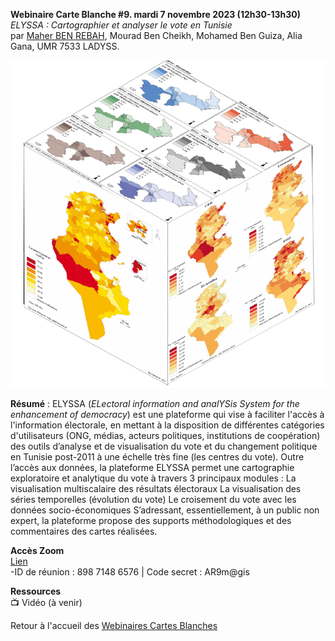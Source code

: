**Webinaire Carte Blanche #9. mardi 7 novembre 2023 (12h30-13h30)** </br>
_ELYSSA : Cartographier et analyser le vote en Tunisie_ </br>
par [Maher BEN REBAH](https://www.linkedin.com/in/ben-rebah-maher-37831160/?originalSubdomain=fr), Mourad Ben Cheikh, Mohamed Ben Guiza, Alia Gana, 
UMR 7533 LADYSS.

![alt text](webinaire_BenRebah.png)

**Résumé** : 
ELYSSA (_ELectoral information and analYSis System for the enhancement of democracy_) est une plateforme qui vise à faciliter l'accès à l'information électorale, en mettant à la disposition de différentes catégories d'utilisateurs (ONG, médias, acteurs politiques, institutions de coopération) des outils d’analyse et de visualisation du vote et du changement politique en Tunisie post-2011 à une échelle très fine (les centres du vote).
Outre l’accès aux données, la plateforme ELYSSA permet une cartographie exploratoire et analytique du vote à travers 3 principaux modules :
La visualisation multiscalaire des résultats électoraux
La visualisation des séries temporelles (évolution du vote)
Le croisement du vote avec les données socio-économiques
S’adressant, essentiellement, à un public non expert, la plateforme propose des supports méthodologiques et des commentaires des cartes réalisées.

**Accès Zoom** </br>
[Lien](https://univ-eiffel.zoom.us/j/89871486576) </br>
-ID de réunion : 898 7148 6576 | Code secret : AR9m@gis</br>

**Ressources** </br>
📺 Vidéo (à venir)

Retour à l'accueil des [Webinaires Cartes Blanches](https://github.com/magisAR9/webinaires)
